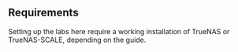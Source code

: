 ## Requirements

Setting up the labs here require a working installation of TrueNAS or TrueNAS-SCALE, depending on the guide.
